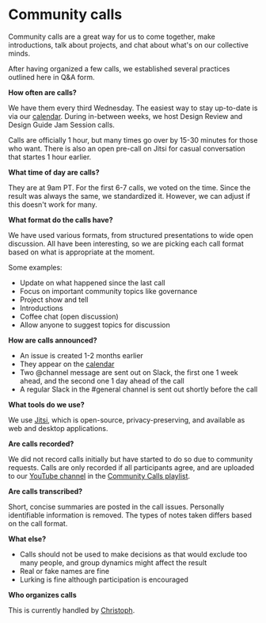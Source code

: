 # Community calls

Community calls are a great way for us to come together, make introductions, talk about projects, and chat about what's on our collective minds. 

After having organized a few calls, we established several practices outlined here in Q&A form.

**How often are calls?**

We have them every third Wednesday. The easiest way to stay up-to-date is via our [calendar](README.md#the-bitcoin-design-calendar). During in-between weeks, we host Design Review and Design Guide Jam Session calls.

Calls are officially 1 hour, but many times go over by 15-30 minutes for those who want. There is also an open pre-call on Jitsi for casual conversation that startes 1 hour earlier.

**What time of day are calls?**

They are at 9am PT. For the first 6-7 calls, we voted on the time. Since the result was always the same, we standardized it. However, we can adjust if this doesn't work for many.

**What format do the calls have?**

We have used various formats, from structured presentations to wide open discussion. All have been interesting, so we are picking each call format based on what is appropriate at the moment.

Some examples:

- Update on what happened since the last call
- Focus on important community topics like governance
- Project show and tell
- Introductions
- Coffee chat (open discussion)
- Allow anyone to suggest topics for discussion

**How are calls announced?**

- An issue is created 1-2 months earlier
- They appear on the [calendar](README.md#the-bitcoin-design-calendar)
- Two @channel message are sent out on Slack, the first one 1 week ahead, and the second one 1 day ahead of the call
- A regular Slack in the #general channel is sent out shortly before the call

**What tools do we use?**

We use [Jitsi](https://jitsi.org), which is open-source, privacy-preserving, and available as web and desktop applications.

**Are calls recorded?**

We did not record calls initially but have started to do so due to community requests. Calls are only recorded if all participants agree, and are uploaded to our [YouTube channel](https://www.youtube.com/channel/UCXKST1b8Wmq8Zt6b6S_-k3Q) in the [Community Calls playlist](https://www.youtube.com/playlist?list=PLpV0KfVOMoja_zmmFNSJXREVKE4PSU0M1).

**Are calls transcribed?**

Short, concise summaries are posted in the call issues. Personally identifiable information is removed. The types of notes taken differs based on the call format.

**What else?**

- Calls should not be used to make decisions as that would exclude too many people, and group dynamics might affect the result
- Real or fake names are fine
- Lurking is fine although participation is encouraged

**Who organizes calls**

This is currently handled by [Christoph](https://github.com/gbks).
